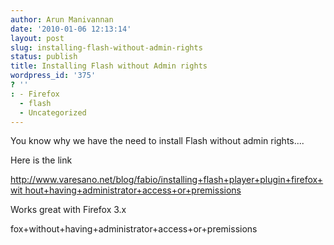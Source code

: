 ```yaml
---
author: Arun Manivannan
date: '2010-01-06 12:13:14'
layout: post
slug: installing-flash-without-admin-rights
status: publish
title: Installing Flash without Admin rights
wordpress_id: '375'
? ''
: - Firefox
  - flash
  - Uncategorized
---
```


You know why we have the need to install Flash without admin rights....

Here is the link

[http://www.varesano.net/blog/fabio/installing+flash+player+plugin+firefox+wit
hout+having+administrator+access+or+premissions][1]

Works great with Firefox 3.x

   [1]: http://www.varesano.net/blog/fabio/installing+flash+player+plugin+fire
fox+without+having+administrator+access+or+premissions

